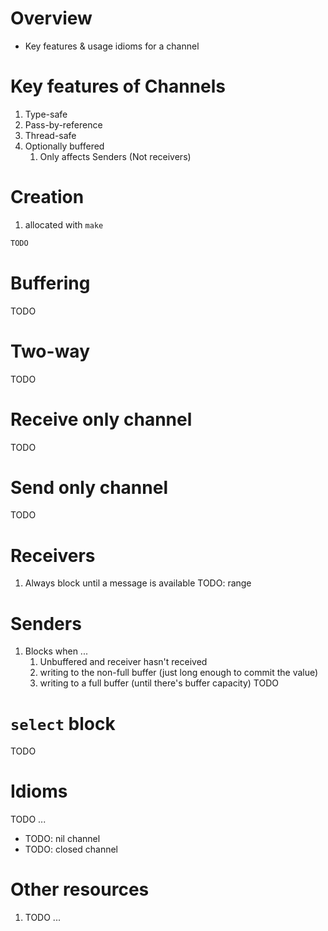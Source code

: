 # Overview
- Key features & usage idioms for a channel


# Key features of Channels
1. Type-safe
1. Pass-by-reference
1. Thread-safe
1. Optionally buffered
    1. Only affects Senders (Not receivers)

# Creation
1. allocated with `make`
```go
TODO
```

# Buffering
TODO


# Two-way
TODO

# Receive only channel
TODO

# Send only channel
TODO


# Receivers
1. Always block until a message is available
TODO: range


# Senders
1. Blocks when ...
    1. Unbuffered and receiver hasn't received
    1. writing to the non-full buffer (just long enough to commit the value)
    1. writing to a full buffer (until there's buffer capacity)
TODO


# `select` block
TODO


# Idioms
TODO ...


- TODO: nil channel
- TODO: closed channel


# Other resources
1. TODO ...
